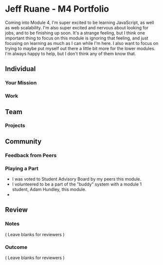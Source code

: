 # Jeff Ruane - M4 Portfolio

Coming into Module 4, I'm super excited to be learning JavaScript, as well as web scalability. I'm also super excited and nervous about looking for jobs, and to be finishing up soon. It's a strange feeling, but I think one important thing to focus on this module is ignoring that feeling, and just focusing on learning as much as I can while I'm here. I also want to focus on trying to maybe put myself out there a little bit more for the lower modules. I'm always happy to help, but I don't think any of them know that. 

## Individual

### Your Mission


### Work



## Team

### Projects



## Community

### Feedback from Peers



### Playing a Part

* I was voted to Student Advisory Board by my peers this module.
* I volunteered to be a part of the "buddy" system with a module 1 student, Adam Hundley, this module.
*
## Review

### Notes

( Leave blanks for reviewers )

### Outcome

( Leave blanks for reviewers )
